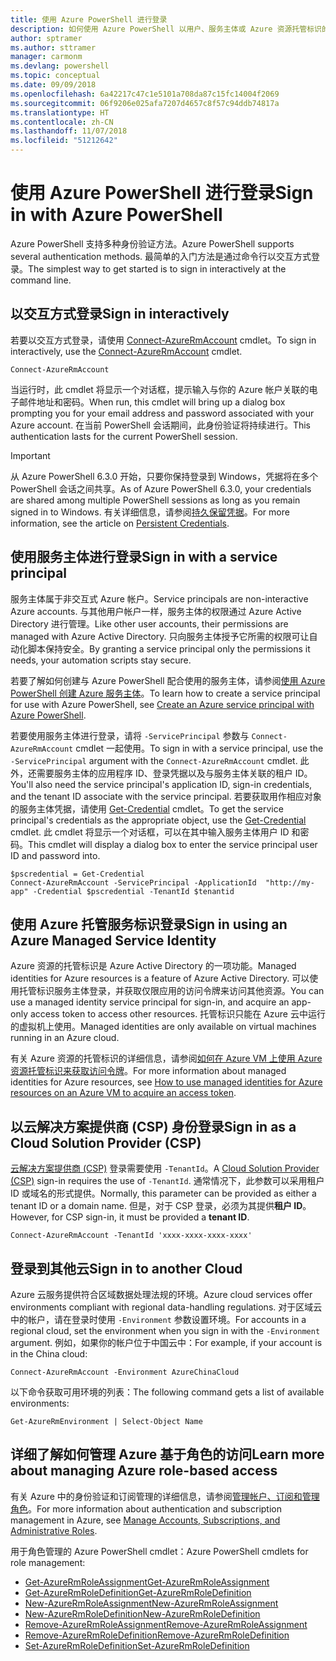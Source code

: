 ```yaml
---
title: 使用 Azure PowerShell 进行登录
description: 如何使用 Azure PowerShell 以用户、服务主体或 Azure 资源托管标识的形式登录。
author: sptramer
ms.author: sttramer
manager: carmonm
ms.devlang: powershell
ms.topic: conceptual
ms.date: 09/09/2018
ms.openlocfilehash: 6a42217c47c1e5101a708da87c15fc14004f2069
ms.sourcegitcommit: 06f9206e025afa7207d4657c8f57c94ddb74817a
ms.translationtype: HT
ms.contentlocale: zh-CN
ms.lasthandoff: 11/07/2018
ms.locfileid: "51212642"
---
```

# <a name="sign-in-with-azure-powershell"></a><span data-ttu-id="04398-103">使用 Azure PowerShell 进行登录</span><span class="sxs-lookup"><span data-stu-id="04398-103">Sign in with Azure PowerShell</span></span>

<span data-ttu-id="04398-104">Azure PowerShell 支持多种身份验证方法。</span><span class="sxs-lookup"><span data-stu-id="04398-104">Azure PowerShell supports several authentication methods.</span></span> <span data-ttu-id="04398-105">最简单的入门方法是通过命令行以交互方式登录。</span><span class="sxs-lookup"><span data-stu-id="04398-105">The simplest way to get started is to sign in interactively at the command line.</span></span>

## <a name="sign-in-interactively"></a><span data-ttu-id="04398-106">以交互方式登录</span><span class="sxs-lookup"><span data-stu-id="04398-106">Sign in interactively</span></span>

<span data-ttu-id="04398-107">若要以交互方式登录，请使用 [Connect-AzureRmAccount](/powershell/module/azurerm.profile/connect-azurermaccount) cmdlet。</span><span class="sxs-lookup"><span data-stu-id="04398-107">To sign in interactively, use the [Connect-AzureRmAccount](/powershell/module/azurerm.profile/connect-azurermaccount) cmdlet.</span></span>

```azurepowershell-interactive
Connect-AzureRmAccount
```

<span data-ttu-id="04398-108">当运行时，此 cmdlet 将显示一个对话框，提示输入与你的 Azure 帐户关联的电子邮件地址和密码。</span><span class="sxs-lookup"><span data-stu-id="04398-108">When run, this cmdlet will bring up a dialog box prompting you for your email address and password associated with your Azure account.</span></span> <span data-ttu-id="04398-109">在当前 PowerShell 会话期间，此身份验证将持续进行。</span><span class="sxs-lookup"><span data-stu-id="04398-109">This authentication lasts for the current PowerShell session.</span></span>

> [!IMPORTANT]
> <span data-ttu-id="04398-110">从 Azure PowerShell 6.3.0 开始，只要你保持登录到 Windows，凭据将在多个 PowerShell 会话之间共享。</span><span class="sxs-lookup"><span data-stu-id="04398-110">As of Azure PowerShell 6.3.0, your credentials are shared among multiple PowerShell sessions as long as you remain signed in to Windows.</span></span> <span data-ttu-id="04398-111">有关详细信息，请参阅[持久保留凭据](context-persistence.md)。</span><span class="sxs-lookup"><span data-stu-id="04398-111">For more information, see the article on [Persistent Credentials](context-persistence.md).</span></span>

## <a name="sign-in-with-a-service-principal"></a><span data-ttu-id="04398-112">使用服务主体进行登录</span><span class="sxs-lookup"><span data-stu-id="04398-112">Sign in with a service principal</span></span>

<span data-ttu-id="04398-113">服务主体属于非交互式 Azure 帐户。</span><span class="sxs-lookup"><span data-stu-id="04398-113">Service principals are non-interactive Azure accounts.</span></span> <span data-ttu-id="04398-114">与其他用户帐户一样，服务主体的权限通过 Azure Active Directory 进行管理。</span><span class="sxs-lookup"><span data-stu-id="04398-114">Like other user accounts, their permissions are managed with Azure Active Directory.</span></span> <span data-ttu-id="04398-115">只向服务主体授予它所需的权限可让自动化脚本保持安全。</span><span class="sxs-lookup"><span data-stu-id="04398-115">By granting a service principal only the permissions it needs, your automation scripts stay secure.</span></span>

<span data-ttu-id="04398-116">若要了解如何创建与 Azure PowerShell 配合使用的服务主体，请参阅[使用 Azure PowerShell 创建 Azure 服务主体](create-azure-service-principal-azureps.md)。</span><span class="sxs-lookup"><span data-stu-id="04398-116">To learn how to create a service principal for use with Azure PowerShell, see [Create an Azure service principal with Azure PowerShell](create-azure-service-principal-azureps.md).</span></span>

<span data-ttu-id="04398-117">若要使用服务主体进行登录，请将 `-ServicePrincipal` 参数与 `Connect-AzureRmAccount` cmdlet 一起使用。</span><span class="sxs-lookup"><span data-stu-id="04398-117">To sign in with a service principal, use the `-ServicePrincipal` argument with the `Connect-AzureRmAccount` cmdlet.</span></span> <span data-ttu-id="04398-118">此外，还需要服务主体的应用程序 ID、登录凭据以及与服务主体关联的租户 ID。</span><span class="sxs-lookup"><span data-stu-id="04398-118">You'll also need the service principal's application ID, sign-in credentials, and the tenant ID associate with the service principal.</span></span> <span data-ttu-id="04398-119">若要获取用作相应对象的服务主体凭据，请使用 [Get-Credential](/powershell/module/microsoft.powershell.security/get-credential) cmdlet。</span><span class="sxs-lookup"><span data-stu-id="04398-119">To get the service principal's credentials as the appropriate object, use the [Get-Credential](/powershell/module/microsoft.powershell.security/get-credential) cmdlet.</span></span> <span data-ttu-id="04398-120">此 cmdlet 将显示一个对话框，可以在其中输入服务主体用户 ID 和密码。</span><span class="sxs-lookup"><span data-stu-id="04398-120">This cmdlet will display a dialog box to enter the service principal user ID and password into.</span></span>

```azurepowershell-interactive
$pscredential = Get-Credential
Connect-AzureRmAccount -ServicePrincipal -ApplicationId  "http://my-app" -Credential $pscredential -TenantId $tenantid
```

## <a name="sign-in-using-an-azure-managed-service-identity"></a><span data-ttu-id="04398-121">使用 Azure 托管服务标识登录</span><span class="sxs-lookup"><span data-stu-id="04398-121">Sign in using an Azure Managed Service Identity</span></span>

<span data-ttu-id="04398-122">Azure 资源的托管标识是 Azure Active Directory 的一项功能。</span><span class="sxs-lookup"><span data-stu-id="04398-122">Managed identities for Azure resources is a feature of Azure Active Directory.</span></span> <span data-ttu-id="04398-123">可以使用托管标识服务主体登录，并获取仅限应用的访问令牌来访问其他资源。</span><span class="sxs-lookup"><span data-stu-id="04398-123">You can use a managed identity service principal for sign-in, and acquire an app-only access token to access other resources.</span></span> <span data-ttu-id="04398-124">托管标识只能在 Azure 云中运行的虚拟机上使用。</span><span class="sxs-lookup"><span data-stu-id="04398-124">Managed identities are only available on virtual machines running in an Azure cloud.</span></span>

<span data-ttu-id="04398-125">有关 Azure 资源的托管标识的详细信息，请参阅[如何在 Azure VM 上使用 Azure 资源托管标识来获取访问令牌](/azure/active-directory/managed-identities-azure-resources/how-to-use-vm-token)。</span><span class="sxs-lookup"><span data-stu-id="04398-125">For more information about managed identities for Azure resources, see [How to use managed identities for Azure resources on an Azure VM to acquire an access token](/azure/active-directory/managed-identities-azure-resources/how-to-use-vm-token).</span></span>

## <a name="sign-in-as-a-cloud-solution-provider-csp"></a><span data-ttu-id="04398-126">以云解决方案提供商 (CSP) 身份登录</span><span class="sxs-lookup"><span data-stu-id="04398-126">Sign in as a Cloud Solution Provider (CSP)</span></span>

<span data-ttu-id="04398-127">[云解决方案提供商 (CSP)](https://azure.microsoft.com/en-us/offers/ms-azr-0145p/) 登录需要使用 `-TenantId`。</span><span class="sxs-lookup"><span data-stu-id="04398-127">A [Cloud Solution Provider (CSP)](https://azure.microsoft.com/en-us/offers/ms-azr-0145p/) sign-in requires the use of `-TenantId`.</span></span> <span data-ttu-id="04398-128">通常情况下，此参数可以采用租户 ID 或域名的形式提供。</span><span class="sxs-lookup"><span data-stu-id="04398-128">Normally, this parameter can be provided as either a tenant ID or a domain name.</span></span> <span data-ttu-id="04398-129">但是，对于 CSP 登录，必须为其提供**租户 ID**。</span><span class="sxs-lookup"><span data-stu-id="04398-129">However, for CSP sign-in, it must be provided a **tenant ID**.</span></span>

```azurepowershell-interactive
Connect-AzureRmAccount -TenantId 'xxxx-xxxx-xxxx-xxxx'
```

## <a name="sign-in-to-another-cloud"></a><span data-ttu-id="04398-130">登录到其他云</span><span class="sxs-lookup"><span data-stu-id="04398-130">Sign in to another Cloud</span></span>

<span data-ttu-id="04398-131">Azure 云服务提供符合区域数据处理法规的环境。</span><span class="sxs-lookup"><span data-stu-id="04398-131">Azure cloud services offer environments compliant with regional data-handling regulations.</span></span>
<span data-ttu-id="04398-132">对于区域云中的帐户，请在登录时使用 `-Environment` 参数设置环境。</span><span class="sxs-lookup"><span data-stu-id="04398-132">For accounts in a regional cloud, set the environment when you sign in with the `-Environment` argument.</span></span>
<span data-ttu-id="04398-133">例如，如果你的帐户位于中国云中：</span><span class="sxs-lookup"><span data-stu-id="04398-133">For example, if your account is in the China cloud:</span></span>

```azurepowershell-interactive
Connect-AzureRmAccount -Environment AzureChinaCloud
```

<span data-ttu-id="04398-134">以下命令获取可用环境的列表：</span><span class="sxs-lookup"><span data-stu-id="04398-134">The following command gets a list of available environments:</span></span>

```azurepowershell-interactive
Get-AzureRmEnvironment | Select-Object Name
```

## <a name="learn-more-about-managing-azure-role-based-access"></a><span data-ttu-id="04398-135">详细了解如何管理 Azure 基于角色的访问</span><span class="sxs-lookup"><span data-stu-id="04398-135">Learn more about managing Azure role-based access</span></span>

<span data-ttu-id="04398-136">有关 Azure 中的身份验证和订阅管理的详细信息，请参阅[管理帐户、订阅和管理角色](/azure/active-directory/role-based-access-control-configure)。</span><span class="sxs-lookup"><span data-stu-id="04398-136">For more information about authentication and subscription management in Azure, see [Manage Accounts, Subscriptions, and Administrative Roles](/azure/active-directory/role-based-access-control-configure).</span></span>

<span data-ttu-id="04398-137">用于角色管理的 Azure PowerShell cmdlet：</span><span class="sxs-lookup"><span data-stu-id="04398-137">Azure PowerShell cmdlets for role management:</span></span>

* [<span data-ttu-id="04398-138">Get-AzureRmRoleAssignment</span><span class="sxs-lookup"><span data-stu-id="04398-138">Get-AzureRmRoleAssignment</span></span>](/powershell/module/AzureRM.Resources/Get-AzureRmRoleAssignment)
* [<span data-ttu-id="04398-139">Get-AzureRmRoleDefinition</span><span class="sxs-lookup"><span data-stu-id="04398-139">Get-AzureRmRoleDefinition</span></span>](/powershell/module/AzureRM.Resources/Get-AzureRmRoleDefinition)
* [<span data-ttu-id="04398-140">New-AzureRmRoleAssignment</span><span class="sxs-lookup"><span data-stu-id="04398-140">New-AzureRmRoleAssignment</span></span>](/powershell/module/AzureRM.Resources/New-AzureRmRoleAssignment)
* [<span data-ttu-id="04398-141">New-AzureRmRoleDefinition</span><span class="sxs-lookup"><span data-stu-id="04398-141">New-AzureRmRoleDefinition</span></span>](/powershell/module/AzureRM.Resources/New-AzureRmRoleDefinition)
* [<span data-ttu-id="04398-142">Remove-AzureRmRoleAssignment</span><span class="sxs-lookup"><span data-stu-id="04398-142">Remove-AzureRmRoleAssignment</span></span>](/powershell/module/AzureRM.Resources/Remove-AzureRmRoleAssignment)
* [<span data-ttu-id="04398-143">Remove-AzureRmRoleDefinition</span><span class="sxs-lookup"><span data-stu-id="04398-143">Remove-AzureRmRoleDefinition</span></span>](/powershell/module/AzureRM.Resources/Remove-AzureRmRoleDefinition)
* [<span data-ttu-id="04398-144">Set-AzureRmRoleDefinition</span><span class="sxs-lookup"><span data-stu-id="04398-144">Set-AzureRmRoleDefinition</span></span>](/powershell/module/AzureRM.Resources/Set-AzureRmRoleDefinition)
